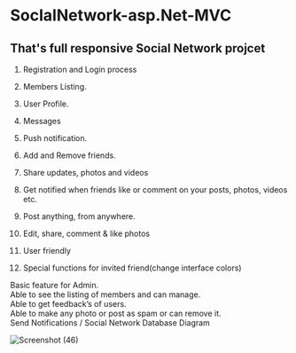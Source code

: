 # SocIalNetwork-asp.Net-MVC
## That's full responsive Social Network projcet   
1. Registration and Login process 

2. Members Listing.

3. User Profile.

4. Messages

5. Push notification.

6. Add and Remove friends.

7. Share updates, photos and videos

8. Get notified when friends like or comment on your posts, photos, videos etc.

9. Post anything, from anywhere.

10. Edit, share, comment & like photos

11. User friendly

12. Special functions for invited friend(change interface colors)  

Basic feature for Admin. \
Able to see the listing of members and can manage. \
Able to get feedback’s of users. \
Able to make any photo or post as spam or can remove it. \
Send Notifications /
Social Network Database Diagram 

![Screenshot (46)](https://user-images.githubusercontent.com/48706091/55277523-a9879180-531a-11e9-94bf-32e64ac55f07.png)
